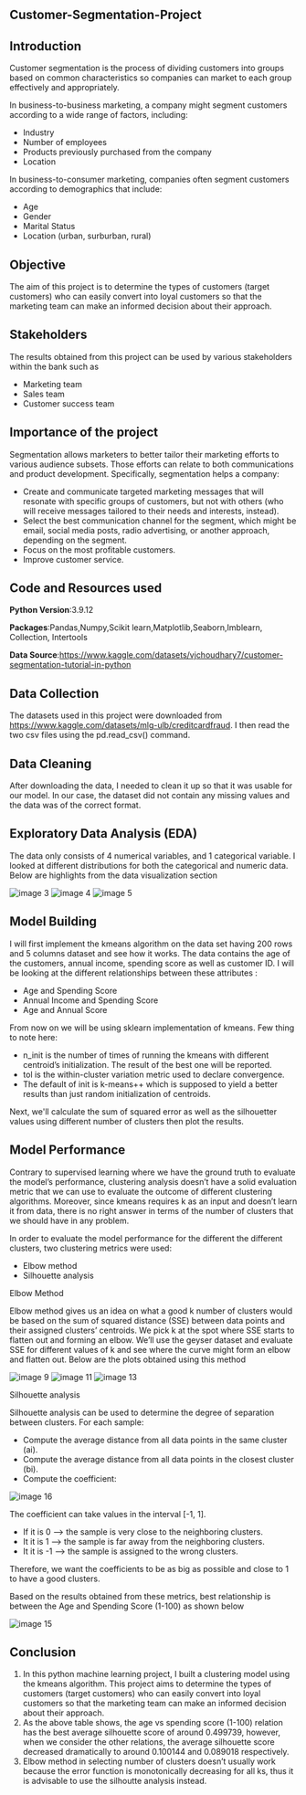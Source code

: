## Customer-Segmentation-Project

## Introduction
Customer segmentation is the process of dividing customers into groups based on common characteristics so companies can market to each group effectively and appropriately.

In business-to-business marketing, a company might segment customers according to a wide range of factors, including:
* Industry
* Number of employees
* Products previously purchased from the company
* Location

In business-to-consumer marketing, companies often segment customers according to demographics that include:

* Age
* Gender
* Marital Status
* Location (urban, surburban, rural)


## Objective

The aim of this project is to determine the types of customers (target customers) who can easily convert into loyal customers so that the marketing team can make an informed decision about their approach. 

## Stakeholders

The results obtained from this project can be used by various stakeholders within the bank such as
* Marketing team
* Sales team
* Customer success team

## Importance of the project

Segmentation allows marketers to better tailor their marketing efforts to various audience subsets. Those efforts can relate to both communications and product development. Specifically, segmentation helps a company:

* Create and communicate targeted marketing messages that will resonate with specific groups of customers, but not with others (who will receive messages tailored to their needs and interests, instead).
* Select the best communication channel for the segment, which might be email, social media posts, radio advertising, or another approach, depending on the segment. 
* Focus on the most profitable customers.
* Improve customer service.

## Code and Resources used

**Python Version**:3.9.12 

**Packages**:Pandas,Numpy,Scikit learn,Matplotlib,Seaborn,Imblearn, Collection, Intertools

**Data Source**:https://www.kaggle.com/datasets/vjchoudhary7/customer-segmentation-tutorial-in-python

## Data Collection
The datasets used in this project were downloaded from https://www.kaggle.com/datasets/mlg-ulb/creditcardfraud. I then read the two csv files using the pd.read_csv() command.

## Data Cleaning
After downloading the data, I needed to clean it up so that it was usable for our model. In our case, the dataset did not contain any missing values and the data was of the correct format.

## Exploratory Data Analysis (EDA)
The data only consists of 4 numerical variables, and 1 categorical variable. I looked at different distributions for both the categorical and numeric data. Below are highlights from the data visualization section

![image 3](https://github.com/MusaMasango/Customer-Segmentation-Project/blob/main/image%203.png)
![image 4](https://github.com/MusaMasango/Customer-Segmentation-Project/blob/main/image%204.png)
![image 5](https://github.com/MusaMasango/Customer-Segmentation-Project/blob/main/image%205.png)

## Model Building 

I will first implement the kmeans algorithm on the data set having 200 rows and 5 columns dataset and see how it works. The data contains the age of the customers, annual income, spending score as well as customer ID. I will be looking at the different relationships between these attributes :

* Age and Spending Score
* Annual Income and Spending Score
* Age and Annual Score

From now on we will be using sklearn implementation of kmeans. Few thing to note here:

* n_init is the number of times of running the kmeans with different centroid’s initialization. The result of the best one will be reported.
* tol is the within-cluster variation metric used to declare convergence.
* The default of init is k-means++ which is supposed to yield a better results than just random initialization of centroids.

Next, we'll calculate the sum of squared error as well as the silhouetter values using different number of clusters then plot the results.

## Model Performance
Contrary to supervised learning where we have the ground truth to evaluate the model’s performance, clustering analysis doesn’t have a solid evaluation metric that we can use to evaluate the outcome of different clustering algorithms. Moreover, since kmeans requires k as an input and doesn’t learn it from data, there is no right answer in terms of the number of clusters that we should have in any problem.

In order to evaluate the model performance for the different the different clusters, two clustering metrics were used:

* Elbow method
* Silhouette analysis

Elbow Method

Elbow method gives us an idea on what a good k number of clusters would be based on the sum of squared distance (SSE) between data points and their assigned clusters’ centroids. We pick k at the spot where SSE starts to flatten out and forming an elbow. We’ll use the geyser dataset and evaluate SSE for different values of k and see where the curve might form an elbow and flatten out. Below are the plots obtained using this method

![image 9](https://github.com/MusaMasango/Customer-Segmentation-Project/blob/main/image%209.png)
![image 11](https://github.com/MusaMasango/Customer-Segmentation-Project/blob/main/image%211.png)
![image 13](https://github.com/MusaMasango/Customer-Segmentation-Project/blob/main/image%213.png)

Silhouette analysis

Silhouette analysis can be used to determine the degree of separation between clusters. For each sample:

* Compute the average distance from all data points in the same cluster (ai).
* Compute the average distance from all data points in the closest cluster (bi).
* Compute the coefficient:

![image 16](https://github.com/MusaMasango/Customer-Segmentation-Project/blob/main/image%216.png)

The coefficient can take values in the interval [-1, 1].
* If it is 0 –> the sample is very close to the neighboring clusters.
* It it is 1 –> the sample is far away from the neighboring clusters.
* It it is -1 –> the sample is assigned to the wrong clusters.

Therefore, we want the coefficients to be as big as possible and close to 1 to have a good clusters.

Based on the results obtained from these metrics, best relationship is between the Age and Spending Score (1-100) as shown below

![image 15](https://github.com/MusaMasango/Customer-Segmentation-Project/blob/main/image%215.png)


## Conclusion
1. In this python machine learning project, I built a clustering model using the kmeans algorithm. This project aims to determine the types of customers (target customers) who can easily convert into loyal customers so that the marketing team can make an informed decision about their approach. 
2. As the above table shows, the age vs spending score (1-100) relation has the best average silhouette score of around 0.499739, however, when we consider the other relations, the average silhouette score decreased dramatically to around 0.100144 and 0.089018 respectively.
3. Elbow method in selecting number of clusters doesn’t usually work because the error function is monotonically decreasing for all ks, thus it is advisable to use the silhoutte analysis instead.
